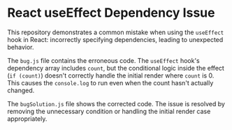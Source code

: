 # React useEffect Dependency Issue

This repository demonstrates a common mistake when using the `useEffect` hook in React: incorrectly specifying dependencies, leading to unexpected behavior.

The `bug.js` file contains the erroneous code.  The `useEffect` hook's dependency array includes `count`, but the conditional logic inside the effect (`if (count)`) doesn't correctly handle the initial render where `count` is 0. This causes the `console.log` to run even when the count hasn't actually changed.

The `bugSolution.js` file shows the corrected code.  The issue is resolved by removing the unnecessary condition or handling the initial render case appropriately.